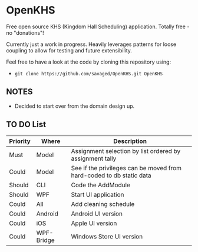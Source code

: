 # OpenKHS

Free open source KHS (Kingdom Hall Scheduling) application. Totally free - no "donations"!

Currently just a work in progress. Heavily leverages patterns for loose coupling to allow for testing and future extensibility.

Feel free to have a look at the code by cloning this repository using:

* `git clone https://github.com/savaged/OpenKHS.git OpenKHS`

## NOTES

* Decided to start over from the domain design up.  

## TO DO List

| Priority | Where | Description |
| --- | --- | --- |
| Must | Model | Assignment selection by list ordered by assignment tally |
| Could | Model | See if the privileges can be moved from hard-coded to db static data |
| Should | CLI | Code the AddModule |
| Should | WPF | Start UI application |
| Could | All | Add cleaning schedule |
| Could | Android | Android UI version |
| Could | iOS | Apple UI version |
| Could | WPF-Bridge | Windows Store UI version |
